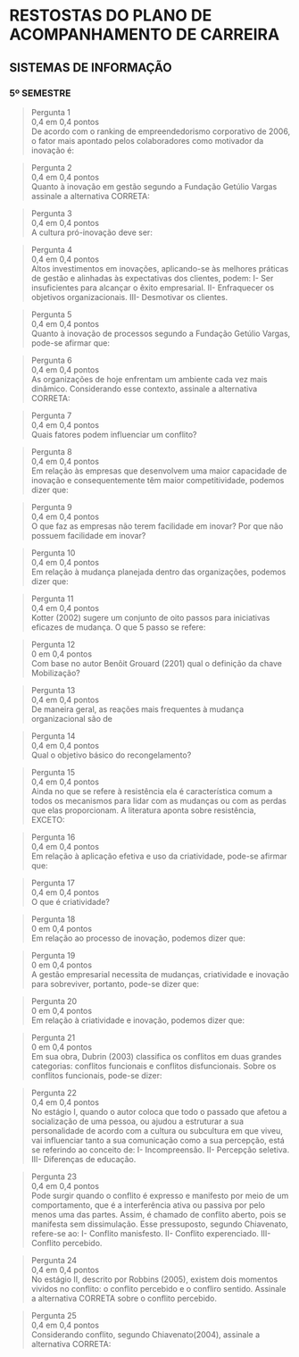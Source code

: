 # RESTOSTAS DO PLANO DE ACOMPANHAMENTO DE CARREIRA

## SISTEMAS DE INFORMAÇÃO

### 5º SEMESTRE

>Pergunta 1  
0,4 em 0,4 pontos  
De acordo com o ranking de empreendedorismo corporativo de 2006, o fator mais apontado pelos colaboradores como motivador da inovação é:

>Pergunta 2  
0,4 em 0,4 pontos  
Quanto à inovação em gestão segundo a Fundação Getúlio Vargas assinale a alternativa CORRETA:

>Pergunta 3  
0,4 em 0,4 pontos  
A cultura pró-inovação deve ser:

>Pergunta 4  
0,4 em 0,4 pontos  
Altos investimentos em inovações, aplicando-se às melhores práticas de gestão e alinhadas às expectativas dos clientes, podem:
I- Ser insuficientes para alcançar o êxito empresarial.
II- Enfraquecer os objetivos organizacionais.
III- Desmotivar os clientes.

>Pergunta 5  
0,4 em 0,4 pontos  
Quanto à inovação de processos segundo a Fundação Getúlio Vargas, pode-se afirmar que:

>Pergunta 6  
0,4 em 0,4 pontos  
As organizações de hoje enfrentam um ambiente cada vez mais dinâmico. Considerando esse contexto, assinale a alternativa CORRETA:

>Pergunta 7  
0,4 em 0,4 pontos  
Quais fatores podem influenciar um conflito?

>Pergunta 8  
0,4 em 0,4 pontos  
Em relação às empresas que desenvolvem uma maior capacidade de inovação e consequentemente têm maior competitividade, podemos dizer que:

>Pergunta 9  
0,4 em 0,4 pontos  
O que faz as empresas não terem facilidade em inovar? Por que não possuem facilidade em inovar?

>Pergunta 10  
0,4 em 0,4 pontos  
Em relação à mudança planejada dentro das organizações, podemos dizer que:

>Pergunta 11  
0,4 em 0,4 pontos  
Kotter (2002) sugere um conjunto de oito passos para iniciativas eficazes de mudança. O que 5 passo se refere:

>Pergunta 12  
0 em 0,4 pontos  
Com base no autor Benôit Grouard (2201) qual o definição da chave Mobilização?

>Pergunta 13  
0,4 em 0,4 pontos  
De maneira geral, as reações mais frequentes à mudança organizacional são de

>Pergunta 14  
0,4 em 0,4 pontos  
Qual o objetivo básico do recongelamento?

>Pergunta 15  
0,4 em 0,4 pontos  
Ainda no que se refere à resistência ela é característica comum a todos os mecanismos para lidar com as mudanças ou com as perdas que elas proporcionam. A literatura aponta sobre resistência, EXCETO:

>Pergunta 16  
0,4 em 0,4 pontos  
Em relação à aplicação efetiva e uso da criatividade, pode-se afirmar que:

>Pergunta 17  
0,4 em 0,4 pontos  
O que é criatividade?

>Pergunta 18  
0 em 0,4 pontos  
Em relação ao processo de inovação, podemos dizer que:

>Pergunta 19  
0 em 0,4 pontos  
A gestão empresarial necessita de mudanças, criatividade e inovação para sobreviver, portanto, pode-se dizer que:

>Pergunta 20  
0 em 0,4 pontos  
Em relação à criatividade e inovação, podemos dizer que:

>Pergunta 21  
0 em 0,4 pontos  
Em sua obra, Dubrin (2003) classifica os conflitos em duas grandes categorias: conflitos funcionais e conflitos disfuncionais. Sobre os conflitos funcionais, pode-se dizer:

>Pergunta 22  
0,4 em 0,4 pontos  
No estágio I, quando o autor coloca que todo o passado que afetou a socialização de uma pessoa, ou ajudou a estruturar a sua personalidade de acordo com a cultura ou subcultura em que viveu, vai influenciar tanto a sua comunicação como a sua percepção, está se referindo ao conceito de:
I- Incompreensão.
II- Percepção seletiva.
III- Diferenças de educação.

>Pergunta 23  
0,4 em 0,4 pontos  
Pode surgir quando o conflito é expresso e manifesto por meio de um comportamento, que é a interferência ativa ou passiva por pelo menos uma das partes. Assim, é chamado de conflito aberto, pois se manifesta sem dissimulação. Esse pressuposto, segundo Chiavenato, refere-se ao:
I- Conflito manisfesto.
II- Conflito experenciado.
III- Conflito percebido.

>Pergunta 24  
0,4 em 0,4 pontos  
No estágio II, descrito por Robbins (2005), existem dois momentos vividos no conflito: o conflito percebido e o confliro sentido. Assinale a alternativa CORRETA sobre o conflito percebido.

>Pergunta 25  
0,4 em 0,4 pontos  
Considerando conflito, segundo Chiavenato(2004), assinale a alternativa CORRETA:
